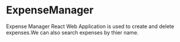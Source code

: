 # ExpenseManager
Expense Manager React Web Application is used to create and delete expenses.We can also search expenses by thier name.
